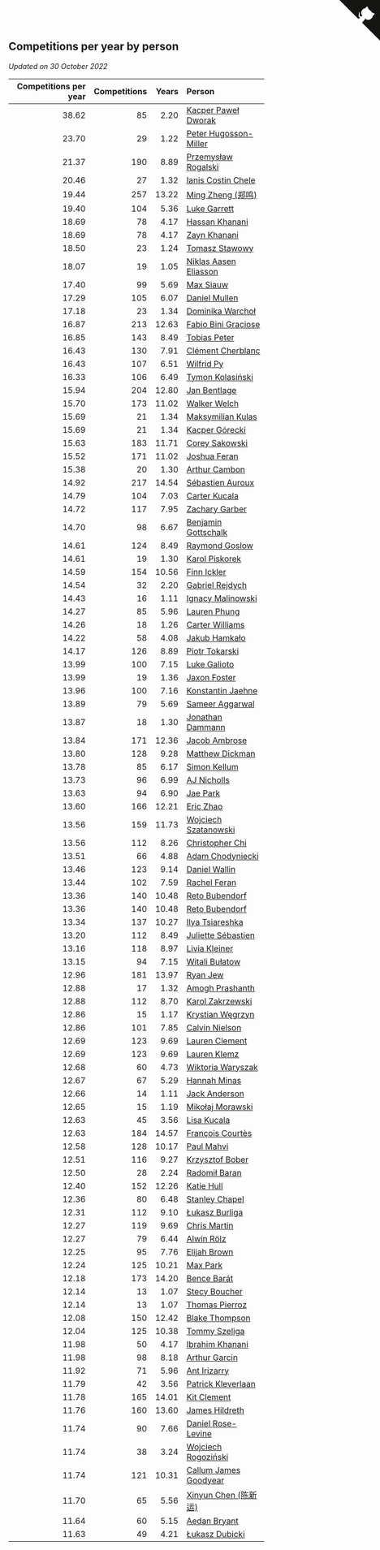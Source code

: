 ## Competitions per year by person

*Updated on 30 October 2022*

| Competitions per year | Competitions | Years | Person |
| ---: | ---: | ---: | :--- |
| 38.62 | 85 | 2.20 | [Kacper Paweł Dworak](https://www.worldcubeassociation.org/persons/2020DWOR01) |
| 23.70 | 29 | 1.22 | [Peter Hugosson-Miller](https://www.worldcubeassociation.org/persons/2021HUGO01) |
| 21.37 | 190 | 8.89 | [Przemysław Rogalski](https://www.worldcubeassociation.org/persons/2013ROGA02) |
| 20.46 | 27 | 1.32 | [Ianis Costin Chele](https://www.worldcubeassociation.org/persons/2021CHEL01) |
| 19.44 | 257 | 13.22 | [Ming Zheng (郑鸣)](https://www.worldcubeassociation.org/persons/2009ZHEN11) |
| 19.40 | 104 | 5.36 | [Luke Garrett](https://www.worldcubeassociation.org/persons/2017GARR05) |
| 18.69 | 78 | 4.17 | [Hassan Khanani](https://www.worldcubeassociation.org/persons/2018KHAN26) |
| 18.69 | 78 | 4.17 | [Zayn Khanani](https://www.worldcubeassociation.org/persons/2018KHAN28) |
| 18.50 | 23 | 1.24 | [Tomasz Stawowy](https://www.worldcubeassociation.org/persons/2021STAW01) |
| 18.07 | 19 | 1.05 | [Niklas Aasen Eliasson](https://www.worldcubeassociation.org/persons/2021ELIA01) |
| 17.40 | 99 | 5.69 | [Max Siauw](https://www.worldcubeassociation.org/persons/2017SIAU02) |
| 17.29 | 105 | 6.07 | [Daniel Mullen](https://www.worldcubeassociation.org/persons/2016MULL04) |
| 17.18 | 23 | 1.34 | [Dominika Warchoł](https://www.worldcubeassociation.org/persons/2021WARC01) |
| 16.87 | 213 | 12.63 | [Fabio Bini Graciose](https://www.worldcubeassociation.org/persons/2010GRAC02) |
| 16.85 | 143 | 8.49 | [Tobias Peter](https://www.worldcubeassociation.org/persons/2014PETE03) |
| 16.43 | 130 | 7.91 | [Clément Cherblanc](https://www.worldcubeassociation.org/persons/2014CHER05) |
| 16.43 | 107 | 6.51 | [Wilfrid Py](https://www.worldcubeassociation.org/persons/2016PYWI01) |
| 16.33 | 106 | 6.49 | [Tymon Kolasiński](https://www.worldcubeassociation.org/persons/2016KOLA02) |
| 15.94 | 204 | 12.80 | [Jan Bentlage](https://www.worldcubeassociation.org/persons/2010BENT01) |
| 15.70 | 173 | 11.02 | [Walker Welch](https://www.worldcubeassociation.org/persons/2011WELC01) |
| 15.69 | 21 | 1.34 | [Maksymilian Kulas](https://www.worldcubeassociation.org/persons/2021KULA02) |
| 15.69 | 21 | 1.34 | [Kacper Górecki](https://www.worldcubeassociation.org/persons/2021GORE01) |
| 15.63 | 183 | 11.71 | [Corey Sakowski](https://www.worldcubeassociation.org/persons/2011SAKO01) |
| 15.52 | 171 | 11.02 | [Joshua Feran](https://www.worldcubeassociation.org/persons/2011FERA01) |
| 15.38 | 20 | 1.30 | [Arthur Cambon](https://www.worldcubeassociation.org/persons/2021CAMB01) |
| 14.92 | 217 | 14.54 | [Sébastien Auroux](https://www.worldcubeassociation.org/persons/2008AURO01) |
| 14.79 | 104 | 7.03 | [Carter Kucala](https://www.worldcubeassociation.org/persons/2015KUCA01) |
| 14.72 | 117 | 7.95 | [Zachary Garber](https://www.worldcubeassociation.org/persons/2014GARB01) |
| 14.70 | 98 | 6.67 | [Benjamin Gottschalk](https://www.worldcubeassociation.org/persons/2016GOTT01) |
| 14.61 | 124 | 8.49 | [Raymond Goslow](https://www.worldcubeassociation.org/persons/2014GOSL01) |
| 14.61 | 19 | 1.30 | [Karol Piskorek](https://www.worldcubeassociation.org/persons/2021PISK01) |
| 14.59 | 154 | 10.56 | [Finn Ickler](https://www.worldcubeassociation.org/persons/2012ICKL01) |
| 14.54 | 32 | 2.20 | [Gabriel Rejdych](https://www.worldcubeassociation.org/persons/2020REJD01) |
| 14.43 | 16 | 1.11 | [Ignacy Malinowski](https://www.worldcubeassociation.org/persons/2021MALI02) |
| 14.27 | 85 | 5.96 | [Lauren Phung](https://www.worldcubeassociation.org/persons/2016PHUN02) |
| 14.26 | 18 | 1.26 | [Carter Williams](https://www.worldcubeassociation.org/persons/2021WILL06) |
| 14.22 | 58 | 4.08 | [Jakub Hamkało](https://www.worldcubeassociation.org/persons/2018HAMK01) |
| 14.17 | 126 | 8.89 | [Piotr Tokarski](https://www.worldcubeassociation.org/persons/2013TOKA01) |
| 13.99 | 100 | 7.15 | [Luke Galioto](https://www.worldcubeassociation.org/persons/2015GALI02) |
| 13.99 | 19 | 1.36 | [Jaxon Foster](https://www.worldcubeassociation.org/persons/2021FOST01) |
| 13.96 | 100 | 7.16 | [Konstantin Jaehne](https://www.worldcubeassociation.org/persons/2015JAEH01) |
| 13.89 | 79 | 5.69 | [Sameer Aggarwal](https://www.worldcubeassociation.org/persons/2017AGGA01) |
| 13.87 | 18 | 1.30 | [Jonathan Dammann](https://www.worldcubeassociation.org/persons/2021DAMM01) |
| 13.84 | 171 | 12.36 | [Jacob Ambrose](https://www.worldcubeassociation.org/persons/2010AMBR01) |
| 13.80 | 128 | 9.28 | [Matthew Dickman](https://www.worldcubeassociation.org/persons/2013DICK01) |
| 13.78 | 85 | 6.17 | [Simon Kellum](https://www.worldcubeassociation.org/persons/2016KELL12) |
| 13.73 | 96 | 6.99 | [AJ Nicholls](https://www.worldcubeassociation.org/persons/2015NICH04) |
| 13.63 | 94 | 6.90 | [Jae Park](https://www.worldcubeassociation.org/persons/2015PARK24) |
| 13.60 | 166 | 12.21 | [Eric Zhao](https://www.worldcubeassociation.org/persons/2010ZHAO19) |
| 13.56 | 159 | 11.73 | [Wojciech Szatanowski](https://www.worldcubeassociation.org/persons/2011SZAT01) |
| 13.56 | 112 | 8.26 | [Christopher Chi](https://www.worldcubeassociation.org/persons/2014CHIC01) |
| 13.51 | 66 | 4.88 | [Adam Chodyniecki](https://www.worldcubeassociation.org/persons/2017CHOD02) |
| 13.46 | 123 | 9.14 | [Daniel Wallin](https://www.worldcubeassociation.org/persons/2013WALL03) |
| 13.44 | 102 | 7.59 | [Rachel Feran](https://www.worldcubeassociation.org/persons/2015FERA01) |
| 13.36 | 140 | 10.48 | [Reto Bubendorf](https://www.worldcubeassociation.org/persons/2012BUBE01) |
| 13.36 | 140 | 10.48 | [Reto Bubendorf](https://www.worldcubeassociation.org/persons/2012BUBE01) |
| 13.34 | 137 | 10.27 | [Ilya Tsiareshka](https://www.worldcubeassociation.org/persons/2012TERE01) |
| 13.20 | 112 | 8.49 | [Juliette Sébastien](https://www.worldcubeassociation.org/persons/2014SEBA01) |
| 13.16 | 118 | 8.97 | [Livia Kleiner](https://www.worldcubeassociation.org/persons/2013KLEI03) |
| 13.15 | 94 | 7.15 | [Witali Bułatow](https://www.worldcubeassociation.org/persons/2015BUAT01) |
| 12.96 | 181 | 13.97 | [Ryan Jew](https://www.worldcubeassociation.org/persons/2008JEWR01) |
| 12.88 | 17 | 1.32 | [Amogh Prashanth](https://www.worldcubeassociation.org/persons/2021PRAS01) |
| 12.88 | 112 | 8.70 | [Karol Zakrzewski](https://www.worldcubeassociation.org/persons/2014ZAKR01) |
| 12.86 | 15 | 1.17 | [Krystian Węgrzyn](https://www.worldcubeassociation.org/persons/2021WEGR01) |
| 12.86 | 101 | 7.85 | [Calvin Nielson](https://www.worldcubeassociation.org/persons/2014NIEL03) |
| 12.69 | 123 | 9.69 | [Lauren Clement](https://www.worldcubeassociation.org/persons/2013KLEM01) |
| 12.69 | 123 | 9.69 | [Lauren Klemz](https://www.worldcubeassociation.org/persons/2013KLEM01) |
| 12.68 | 60 | 4.73 | [Wiktoria Waryszak](https://www.worldcubeassociation.org/persons/2018WARY01) |
| 12.67 | 67 | 5.29 | [Hannah Minas](https://www.worldcubeassociation.org/persons/2017MINA04) |
| 12.66 | 14 | 1.11 | [Jack Anderson](https://www.worldcubeassociation.org/persons/2021ANDE05) |
| 12.65 | 15 | 1.19 | [Mikołaj Morawski](https://www.worldcubeassociation.org/persons/2021MORA01) |
| 12.63 | 45 | 3.56 | [Lisa Kucala](https://www.worldcubeassociation.org/persons/2019KUCA01) |
| 12.63 | 184 | 14.57 | [François Courtès](https://www.worldcubeassociation.org/persons/2008COUR01) |
| 12.58 | 128 | 10.17 | [Paul Mahvi](https://www.worldcubeassociation.org/persons/2012MAHV01) |
| 12.51 | 116 | 9.27 | [Krzysztof Bober](https://www.worldcubeassociation.org/persons/2013BOBE01) |
| 12.50 | 28 | 2.24 | [Radomił Baran](https://www.worldcubeassociation.org/persons/2020BARA02) |
| 12.40 | 152 | 12.26 | [Katie Hull](https://www.worldcubeassociation.org/persons/2010HULL01) |
| 12.36 | 80 | 6.48 | [Stanley Chapel](https://www.worldcubeassociation.org/persons/2016CHAP04) |
| 12.31 | 112 | 9.10 | [Łukasz Burliga](https://www.worldcubeassociation.org/persons/2013BURL01) |
| 12.27 | 119 | 9.69 | [Chris Martin](https://www.worldcubeassociation.org/persons/2013MART03) |
| 12.27 | 79 | 6.44 | [Alwin Rölz](https://www.worldcubeassociation.org/persons/2016ROLZ01) |
| 12.25 | 95 | 7.76 | [Elijah Brown](https://www.worldcubeassociation.org/persons/2015BROW03) |
| 12.24 | 125 | 10.21 | [Max Park](https://www.worldcubeassociation.org/persons/2012PARK03) |
| 12.18 | 173 | 14.20 | [Bence Barát](https://www.worldcubeassociation.org/persons/2008BARA01) |
| 12.14 | 13 | 1.07 | [Stecy Boucher](https://www.worldcubeassociation.org/persons/2021BOUC01) |
| 12.14 | 13 | 1.07 | [Thomas Pierroz](https://www.worldcubeassociation.org/persons/2021PIER01) |
| 12.08 | 150 | 12.42 | [Blake Thompson](https://www.worldcubeassociation.org/persons/2010THOM03) |
| 12.04 | 125 | 10.38 | [Tommy Szeliga](https://www.worldcubeassociation.org/persons/2012SZEL01) |
| 11.98 | 50 | 4.17 | [Ibrahim Khanani](https://www.worldcubeassociation.org/persons/2018KHAN27) |
| 11.98 | 98 | 8.18 | [Arthur Garcin](https://www.worldcubeassociation.org/persons/2014GARC27) |
| 11.92 | 71 | 5.96 | [Ant Irizarry](https://www.worldcubeassociation.org/persons/2016IRIZ02) |
| 11.79 | 42 | 3.56 | [Patrick Kleverlaan](https://www.worldcubeassociation.org/persons/2019KLEV01) |
| 11.78 | 165 | 14.01 | [Kit Clement](https://www.worldcubeassociation.org/persons/2008CLEM01) |
| 11.76 | 160 | 13.60 | [James Hildreth](https://www.worldcubeassociation.org/persons/2009HILD01) |
| 11.74 | 90 | 7.66 | [Daniel Rose-Levine](https://www.worldcubeassociation.org/persons/2015ROSE01) |
| 11.74 | 38 | 3.24 | [Wojciech Rogoziński](https://www.worldcubeassociation.org/persons/2019ROGO04) |
| 11.74 | 121 | 10.31 | [Callum James Goodyear](https://www.worldcubeassociation.org/persons/2012GOOD02) |
| 11.70 | 65 | 5.56 | [Xinyun Chen (陈新运)](https://www.worldcubeassociation.org/persons/2017CHEN36) |
| 11.64 | 60 | 5.15 | [Aedan Bryant](https://www.worldcubeassociation.org/persons/2017BRYA06) |
| 11.63 | 49 | 4.21 | [Łukasz Dubicki](https://www.worldcubeassociation.org/persons/2018DUBI01) |


<a href="https://github.com/jonatanklosko/wca_statistics" class="github-corner" aria-label="View source on Github"><svg width="80" height="80" viewBox="0 0 250 250" style="fill:#151513; color:#fff; position: absolute; top: 0; border: 0; right: 0;" aria-hidden="true"><path d="M0,0 L115,115 L130,115 L142,142 L250,250 L250,0 Z"></path><path d="M128.3,109.0 C113.8,99.7 119.0,89.6 119.0,89.6 C122.0,82.7 120.5,78.6 120.5,78.6 C119.2,72.0 123.4,76.3 123.4,76.3 C127.3,80.9 125.5,87.3 125.5,87.3 C122.9,97.6 130.6,101.9 134.4,103.2" fill="currentColor" style="transform-origin: 130px 106px;" class="octo-arm"></path><path d="M115.0,115.0 C114.9,115.1 118.7,116.5 119.8,115.4 L133.7,101.6 C136.9,99.2 139.9,98.4 142.2,98.6 C133.8,88.0 127.5,74.4 143.8,58.0 C148.5,53.4 154.0,51.2 159.7,51.0 C160.3,49.4 163.2,43.6 171.4,40.1 C171.4,40.1 176.1,42.5 178.8,56.2 C183.1,58.6 187.2,61.8 190.9,65.4 C194.5,69.0 197.7,73.2 200.1,77.6 C213.8,80.2 216.3,84.9 216.3,84.9 C212.7,93.1 206.9,96.0 205.4,96.6 C205.1,102.4 203.0,107.8 198.3,112.5 C181.9,128.9 168.3,122.5 157.7,114.1 C157.9,116.9 156.7,120.9 152.7,124.9 L141.0,136.5 C139.8,137.7 141.6,141.9 141.8,141.8 Z" fill="currentColor" class="octo-body"></path></svg></a><style>.github-corner:hover .octo-arm{animation:octocat-wave 560ms ease-in-out}@keyframes octocat-wave{0%,100%{transform:rotate(0)}20%,60%{transform:rotate(-25deg)}40%,80%{transform:rotate(10deg)}}@media (max-width:500px){.github-corner:hover .octo-arm{animation:none}.github-corner .octo-arm{animation:octocat-wave 560ms ease-in-out}}</style>
